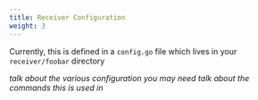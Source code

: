 ```yaml
---
title: Receiver Configuration
weight: 3
---
```

Currently, this is defined in a `config.go` file which lives in your `receiver/foobar` directory

*talk about the various configuration you may need*
*talk about the commands this is used in*

